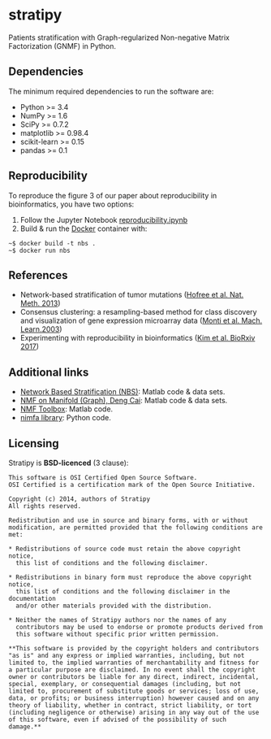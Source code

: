 # stratipy
Patients stratification with Graph-regularized Non-negative Matrix Factorization (GNMF) in Python.

## Dependencies
The minimum required dependencies to run the software are:
  - Python >= 3.4
  - NumPy >= 1.6
  - SciPy >= 0.7.2
  - matplotlib >= 0.98.4
  - scikit-learn >= 0.15
  - pandas >= 0.1

## Reproducibility

To reproduce the figure 3 of our paper about reproducibility in bioinformatics, you have two options:
1. Follow the Jupyter Notebook [reproducibility.ipynb](reproducibility/reproducibility.ipynb)
2. Build & run the [Docker](http://docker.com) container with:
```
~$ docker build -t nbs .
~$ docker run nbs
```

## References
- Network-based stratification of tumor mutations ([Hofree et al. Nat. Meth. 2013](http://www.nature.com/nmeth/journal/v10/n11/full/nmeth.2651.html))
- Consensus clustering: a resampling-based method for class discovery and visualization of gene expression microarray data ([Monti et al. Mach. Learn.2003](http://link.springer.com/article/10.1023%2FA%3A1023949509487))
- Experimenting with reproducibility in bioinformatics ([Kim et al. BioRxiv 2017](http://www.biorxiv.org/content/early/2017/06/20/143503))

## Additional links
- [Network Based Stratification (NBS)](http://chianti.ucsd.edu/~mhofree/wordpress/?page_id=26): Matlab code & data sets.
- [NMF on Manifold (Graph), Deng Cai](http://www.cad.zju.edu.cn/home/dengcai/Data/GNMF.html): Matlab code & data sets.
- [NMF Toolbox](https://sites.google.com/site/nmftool/): Matlab code.
- [nimfa library](http://nimfa.biolab.si/): Python code.

## Licensing
Stratipy is **BSD-licenced** (3 clause):

    This software is OSI Certified Open Source Software.
    OSI Certified is a certification mark of the Open Source Initiative.

    Copyright (c) 2014, authors of Stratipy
    All rights reserved.

    Redistribution and use in source and binary forms, with or without
    modification, are permitted provided that the following conditions are met:

    * Redistributions of source code must retain the above copyright notice,
      this list of conditions and the following disclaimer.

    * Redistributions in binary form must reproduce the above copyright notice,
      this list of conditions and the following disclaimer in the documentation
      and/or other materials provided with the distribution.

    * Neither the names of Stratipy authors nor the names of any
      contributors may be used to endorse or promote products derived from
      this software without specific prior written permission.

    **This software is provided by the copyright holders and contributors
    "as is" and any express or implied warranties, including, but not
    limited to, the implied warranties of merchantability and fitness for
    a particular purpose are disclaimed. In no event shall the copyright
    owner or contributors be liable for any direct, indirect, incidental,
    special, exemplary, or consequential damages (including, but not
    limited to, procurement of substitute goods or services; loss of use,
    data, or profits; or business interruption) however caused and on any
    theory of liability, whether in contract, strict liability, or tort
    (including negligence or otherwise) arising in any way out of the use
    of this software, even if advised of the possibility of such
    damage.**

